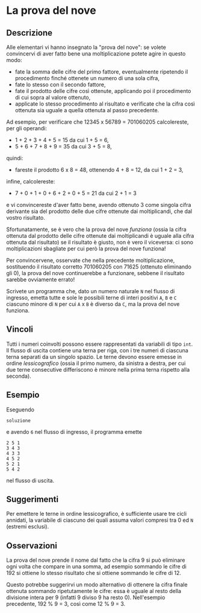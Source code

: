 La prova del nove
=================

Descrizione
-----------

Alle elementari vi hanno insegnato la "prova del nove": se volete convincervi di
aver fatto bene una moltiplicazione potete agire in questo modo:

* fate la somma delle cifre del primo fattore, eventualmente ripetendo il
  procedimento finché ottenete un numero di una sola cifra,
* fate lo stesso con il secondo fattore,
* fate il prodotto delle cifre così ottenute, applicando poi il procedimento di
  cui sopra al valore ottenuto,
* applicate lo stesso procedimento al risultato e verificate che la cifra così
  ottenuta sia uguale a quella ottenuta al passo precedente.

Ad esempio, per verificare che 12345 x 56789 = 701060205 calcolereste, per gli
operandi:

* 1 + 2 + 3 + 4 + 5 = 15 da cui 1 + 5 = 6,
* 5 + 6 + 7 + 8 + 9 = 35 da cui 3 + 5 = 8,

quindi:

* fareste il prodotto 6 x 8 = 48, ottenendo 4 + 8 = 12, da cui 1 + 2 = 3,

infine, calcolereste:

* 7 + 0 + 1 + 0 + 6 + 2 + 0 + 5 = 21  da cui 2 + 1 = 3

e vi convincereste d'aver fatto bene, avendo ottenuto 3 come singola cifra
derivante sia del prodotto delle due cifre ottenute dai moltiplicandi, che dal
vostro risultato.

Sfortunatamente, se è vero che la prova del nove *funziona* (ossia la cifra
ottenuta dal prodotto delle cifre ottenute dai moltiplicandi è uguale alla cifra
ottenuta dal risultato) se il risultato è giusto, non è vero il viceversa: ci
sono moltiplicazioni sbagliate per cui però la prova del nove funziona!

Per convincervene, osservate che nella precedente moltiplicazione, sostituendo
il risultato corretto 701060205 con 71625 (ottenuto eliminando gli 0), la prova
del nove continuerebbe a funzionare, sebbene il risultato sarebbe ovviamente
errato!

Scrivete un programma che, dato un numero naturale `N` nel flusso di ingresso,
emetta tutte e sole le possibili terne di interi positivi `A`, `B` e `C` ciascuno
minore di `N` per cui `A` x `B` è diverso da `C`, ma la prova del nove funziona.


Vincoli
-------

Tutti i numeri coinvolti possono essere rappresentati da variabili di tipo
`int`. Il flusso di uscita contiene una terna per riga, con i tre numeri di
ciascuna terna separati da un singolo spazio. Le terne devono essere emesse in
ordine *lessicografico* (ossia il primo numero, da sinistra a destra, per cui
due terne consecutive differiscono è minore nella prima terna rispetto alla
seconda).


Esempio
-------

Eseguendo

	soluzione

e avendo `6` nel flusso di ingresso, il programma emette

    2 5 1
    3 4 3
    4 3 3
    4 5 2
    5 2 1
    5 4 2

nel flusso di uscita.


Suggerimenti
------------

Per emettere le terne in ordine lessicografico, è sufficiente usare tre cicli
annidati, la variabile di ciascuno dei quali assuma valori compresi tra 0 ed `N`
(estremi esclusi).


Osservazioni
------------

La prova del nove prende il nome dal fatto che la cifra 9 si può eliminare ogni
volta che compare in una somma, ad esempio sommando le cifre di 192 si ottiene
lo stesso risultato che si ottiene sommando le cifre di 12.

Questo potrebbe suggerirvi un modo alternativo di ottenere la cifra finale
ottenuta sommando ripetutamente le cifre: essa è uguale al resto della divisione
intera per 9 (infatti 9 diviso 9 ha resto 0). Nell'esempio precedente, 192 % 9 =
3, così come 12 % 9 = 3.
